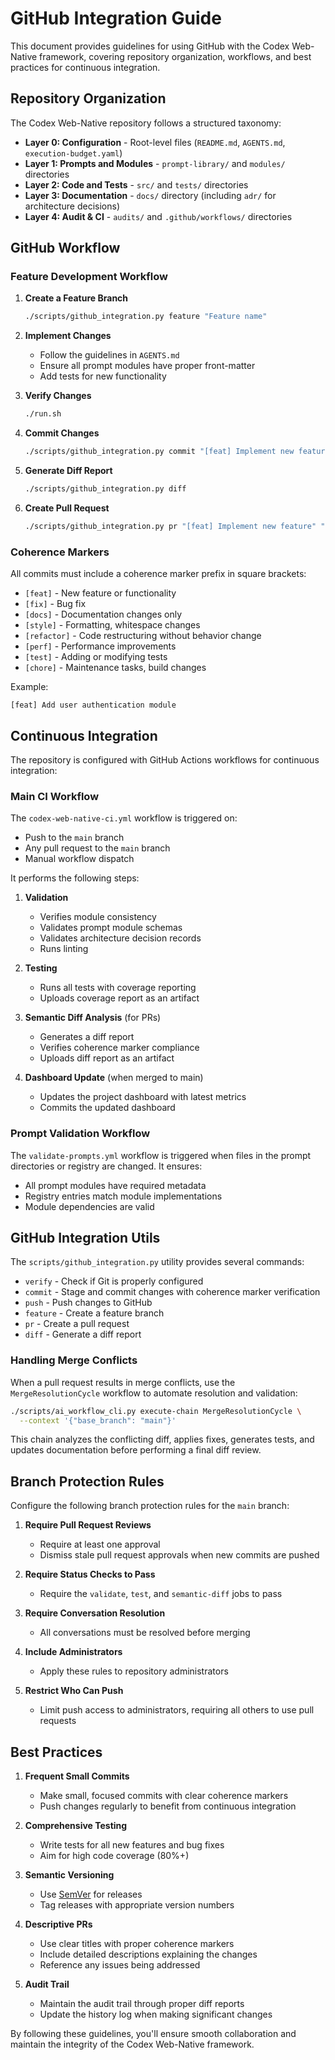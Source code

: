 # GitHub Integration Guide

This document provides guidelines for using GitHub with the Codex Web-Native framework, covering repository organization, workflows, and best practices for continuous integration.

## Repository Organization

The Codex Web-Native repository follows a structured taxonomy:

- **Layer 0: Configuration** - Root-level files (`README.md`, `AGENTS.md`, `execution-budget.yaml`)
- **Layer 1: Prompts and Modules** - `prompt-library/` and `modules/` directories
- **Layer 2: Code and Tests** - `src/` and `tests/` directories
- **Layer 3: Documentation** - `docs/` directory (including `adr/` for architecture decisions)
- **Layer 4: Audit & CI** - `audits/` and `.github/workflows/` directories

## GitHub Workflow

### Feature Development Workflow

1. **Create a Feature Branch**
   ```bash
   ./scripts/github_integration.py feature "Feature name"
   ```

2. **Implement Changes**
   - Follow the guidelines in `AGENTS.md`
   - Ensure all prompt modules have proper front-matter
   - Add tests for new functionality

3. **Verify Changes**
   ```bash
   ./run.sh
   ```

4. **Commit Changes**
   ```bash
   ./scripts/github_integration.py commit "[feat] Implement new feature"
   ```

5. **Generate Diff Report**
   ```bash
   ./scripts/github_integration.py diff
   ```

6. **Create Pull Request**
   ```bash
   ./scripts/github_integration.py pr "[feat] Implement new feature" "Detailed description"
   ```

### Coherence Markers

All commits must include a coherence marker prefix in square brackets:

- `[feat]` - New feature or functionality
- `[fix]` - Bug fix
- `[docs]` - Documentation changes only
- `[style]` - Formatting, whitespace changes
- `[refactor]` - Code restructuring without behavior change
- `[perf]` - Performance improvements
- `[test]` - Adding or modifying tests
- `[chore]` - Maintenance tasks, build changes

Example:
```
[feat] Add user authentication module
```

## Continuous Integration

The repository is configured with GitHub Actions workflows for continuous integration:

### Main CI Workflow

The `codex-web-native-ci.yml` workflow is triggered on:
- Push to the `main` branch
- Any pull request to the `main` branch
- Manual workflow dispatch

It performs the following steps:
1. **Validation**
   - Verifies module consistency
   - Validates prompt module schemas
   - Validates architecture decision records
   - Runs linting

2. **Testing**
   - Runs all tests with coverage reporting
   - Uploads coverage report as an artifact

3. **Semantic Diff Analysis** (for PRs)
   - Generates a diff report
   - Verifies coherence marker compliance
   - Uploads diff report as an artifact

4. **Dashboard Update** (when merged to main)
   - Updates the project dashboard with latest metrics
   - Commits the updated dashboard

### Prompt Validation Workflow

The `validate-prompts.yml` workflow is triggered when files in the prompt directories or registry are changed. It ensures:
- All prompt modules have required metadata
- Registry entries match module implementations
- Module dependencies are valid

## GitHub Integration Utils

The `scripts/github_integration.py` utility provides several commands:

- `verify` - Check if Git is properly configured
- `commit` - Stage and commit changes with coherence marker verification
- `push` - Push changes to GitHub
- `feature` - Create a feature branch
- `pr` - Create a pull request
- `diff` - Generate a diff report

### Handling Merge Conflicts

When a pull request results in merge conflicts, use the `MergeResolutionCycle`
workflow to automate resolution and validation:

```bash
./scripts/ai_workflow_cli.py execute-chain MergeResolutionCycle \
  --context '{"base_branch": "main"}'
```

This chain analyzes the conflicting diff, applies fixes, generates tests, and
updates documentation before performing a final diff review.

## Branch Protection Rules

Configure the following branch protection rules for the `main` branch:

1. **Require Pull Request Reviews**
   - Require at least one approval
   - Dismiss stale pull request approvals when new commits are pushed

2. **Require Status Checks to Pass**
   - Require the `validate`, `test`, and `semantic-diff` jobs to pass

3. **Require Conversation Resolution**
   - All conversations must be resolved before merging

4. **Include Administrators**
   - Apply these rules to repository administrators

5. **Restrict Who Can Push**
   - Limit push access to administrators, requiring all others to use pull requests

## Best Practices

1. **Frequent Small Commits**
   - Make small, focused commits with clear coherence markers
   - Push changes regularly to benefit from continuous integration

2. **Comprehensive Testing**
   - Write tests for all new features and bug fixes
   - Aim for high code coverage (80%+)

3. **Semantic Versioning**
   - Use [SemVer](https://semver.org/) for releases
   - Tag releases with appropriate version numbers

4. **Descriptive PRs**
   - Use clear titles with proper coherence markers
   - Include detailed descriptions explaining the changes
   - Reference any issues being addressed

5. **Audit Trail**
   - Maintain the audit trail through proper diff reports
   - Update the history log when making significant changes

By following these guidelines, you'll ensure smooth collaboration and maintain the integrity of the Codex Web-Native framework.
